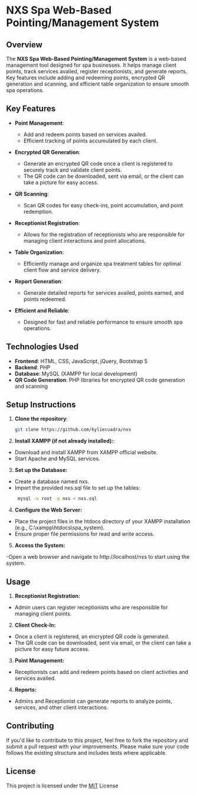 # **NXS Spa Web-Based Pointing/Management System**

## **Overview**

The **NXS Spa Web-Based Pointing/Management System** is a web-based management tool designed for spa businesses. It helps manage client points, track services availed, register receptionists, and generate reports. Key features include adding and redeeming points, encrypted QR generation and scanning, and efficient table organization to ensure smooth spa operations.

## **Key Features**

- **Point Management**: 
  - Add and redeem points based on services availed.
  - Efficient tracking of points accumulated by each client.
  
- **Encrypted QR Generation**: 
  - Generate an encrypted QR code once a client is registered to securely track and validate client points.
  - The QR code can be downloaded, sent via email, or the client can take a picture for easy access.

- **QR Scanning**: 
  - Scan QR codes for easy check-ins, point accumulation, and point redemption.

- **Receptionist Registration**: 
  - Allows for the registration of receptionists who are responsible for managing client interactions and point allocations.

- **Table Organization**: 
  - Efficiently manage and organize spa treatment tables for optimal client flow and service delivery.

- **Report Generation**: 
  - Generate detailed reports for services availed, points earned, and points redeemed.

- **Efficient and Reliable**: 
  - Designed for fast and reliable performance to ensure smooth spa operations.

## **Technologies Used**

- **Frontend**: HTML, CSS, JavaScript, jQuery, Bootstrap 5
- **Backend**: PHP
- **Database**: MySQL (XAMPP for local development)
- **QR Code Generation**: PHP libraries for encrypted QR code generation and scanning

## **Setup Instructions**

1. **Clone the repository**:
   ```bash
   git clone https://github.com/kyliecuadra/nxs
   ```
2. **Install XAMPP (if not already installed):**:

  - Download and install XAMPP from XAMPP official website.
  - Start Apache and MySQL services.
3. **Set up the Database:**

  - Create a database named nxs.
  - Import the provided nxs.sql file to set up the tables:
    ```bash
     mysql -u root -p nxs < nxs.sql
    ```
4. **Configure the Web Server:**

  - Place the project files in the htdocs directory of your XAMPP installation (e.g., C:\xampp\htdocs\spa_system).
  - Ensure proper file permissions for read and write access.
5. **Access the System:**

  -Open a web browser and navigate to http://localhost/nxs to start using the system.

## **Usage**
1. **Receptionist Registration:**

  - Admin users can register receptionists who are responsible for managing client points.

2. **Client Check-In:**

  - Once a client is registered, an encrypted QR code is generated.
  - The QR code can be downloaded, sent via email, or the client can take a picture for easy future access.
  
3. **Point Management:**

  - Receptionists can add and redeem points based on client activities and services availed.
  
4. **Reports:**

  - Admins and Receptionist can generate reports to analyze points, services, and other client interactions.

## **Contributing**
If you'd like to contribute to this project, feel free to fork the repository and submit a pull request with your improvements. Please make sure your code follows the existing structure and includes tests where applicable.

## **License**
This project is licensed under the [MIT](https://choosealicense.com/licenses/mit/) License
